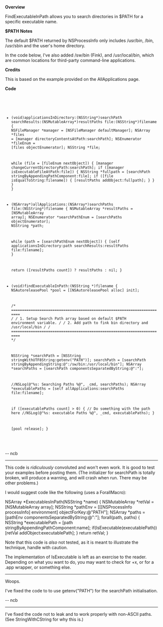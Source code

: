 **Overview**

FindExecutableInPath allows you to search directories in $PATH for a specific executable name. 

**$PATH Notes**

The default $PATH returned by NSProcessInfo only includes /usr/bin, /bin, /usr/sbin and the user's home directory. 

In the code below, I've also added /sw/bin (Fink), and /usr/local/bin, which are common locations for third-party command-line applications.

**Credits**

This is based on the example provided on the AllApplications page.

**Code**

<code>
    
- (void)applicationsInDirectory:(NSString*)searchPath
                  searchResults:(NSMutableArray*)resultPaths
                 	  file:(NSString*)filename
{
    NSFileManager *manager = [NSFileManager defaultManager];
    NSArray *files = [manager directoryContentsAtPath:searchPath];
    NSEnumerator *fileEnum = [files objectEnumerator]; 
	NSString *file;
    
	while (file = [fileEnum nextObject]) {
        [manager changeCurrentDirectoryPath:searchPath];
        if ([manager isExecutableFileAtPath:file]) 
		{
            NSString *fullpath = [searchPath stringByAppendingPathComponent:file];
            if ([file isEqualToString:filename]) 
			{
				[resultPaths addObject:fullpath];
			} 
		} 
    }
}


- (NSArray*)allApplications:(NSArray*)searchPaths file:(NSString*)filename 
{
    NSMutableArray *resultPaths = [NSMutableArray array];
    NSEnumerator *searchPathEnum = [searchPaths objectEnumerator]; 
	NSString *path;
    
	while (path = [searchPathEnum nextObject]) 
	{
		[self applicationsInDirectory:path searchResults:resultPaths file:filename];
    }
	
	return ([resultPaths count]) ? resultPaths : nil;
}

- (void)findExecutableInPath:(NSString *)filename 
{
	NSAutoreleasePool *pool = [[NSAutoreleasePool alloc] init];
	
	/* ======================================================================= */
	/* 1. Setup Search Path array based on default $PATH environment variable. */
	/* 2. Add path to fink bin directory and /usr/local/bin 				   */
	/* ======================================================================= */
	
	NSString *searchPath = [NSString stringWithUTF8String:getenv("PATH")];
	searchPath = [searchPath stringByAppendingString:@":/sw/bin:/usr/local/bin"];
	NSArray *searchPaths = [searchPath componentsSeparatedByString:@":"];
	
	//NSLog(@"%s: Searching Paths %@", _cmd, searchPaths);
	NSArray *executablePaths = [self allApplications:searchPaths file:filename];
		
	if ([executablePaths count] > 0) {
		// Do something with the path here
		//NSLog(@"%s: executable Paths %@", _cmd, executablePaths);	
	}
	
	[pool release];
}


</code>

-- ncb

----
This code is *ridiculously* convoluted and won't even work. It is good to test your examples before posting them. (The initializer for     searchPath is totally broken, will produce a warning, and will crash when run. There may be other problems.)

I would suggest code like the following (uses a ForallMacro):

    
NSArray *ExecutablesInPath(NSString *name)
{
    NSMutableArray *retVal = [NSMutableArray array];
    NSString *pathEnv = [[[NSProcessInfo processInfo] environment] objectForKey:@"PATH"];
    NSArray *paths = [pathEnv componentsSeparatedByString:@":"];
    forall(path, paths)
    {
        NSString *executablePath = [path stringByAppendingPathComponent:name];
        if(IsExecutable(executablePath))
            [retVal addObject:executablePath];
    }
    return retVal;
}


Note that this code is *also* not tested, as it is meant to illustrate the technique, handle with caution.

The implementation of     IsExecutable is left as an exercise to the reader. Depending on what you want to do, you may want to check for     +x, or for a     .app wrapper, or something else.


----

Woops. 

I've fixed the code to to use getenv("PATH") for the searchPath initialisation.


-- ncb

----
I've fixed the code not to leak and to work properly with non-ASCII paths. (See StringWithCString for why this is.)
